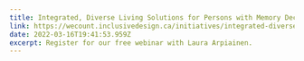 ```yaml
---
title: Integrated, Diverse Living Solutions for Persons with Memory Decline
link: https://wecount.inclusivedesign.ca/initiatives/integrated-diverse-living-solutions-for-persons-with-memory-decline/
date: 2022-03-16T19:41:53.959Z
excerpt: Register for our free webinar with Laura Arpiainen.
---
```

